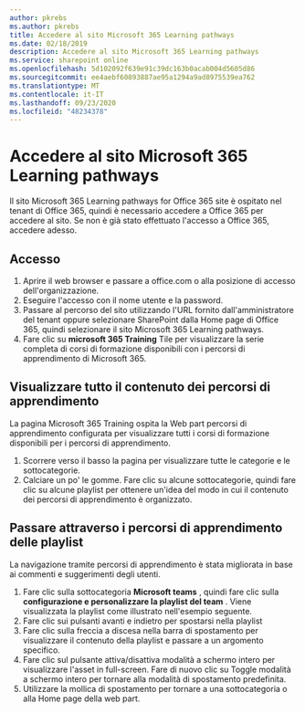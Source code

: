 ```yaml
---
author: pkrebs
ms.author: pkrebs
title: Accedere al sito Microsoft 365 Learning pathways
ms.date: 02/18/2019
description: Accedere al sito Microsoft 365 Learning pathways
ms.service: sharepoint online
ms.openlocfilehash: 5d102092f639e91c39dc163b0acab004d5605d86
ms.sourcegitcommit: ee4aebf60893887ae95a1294a9ad8975539ea762
ms.translationtype: MT
ms.contentlocale: it-IT
ms.lasthandoff: 09/23/2020
ms.locfileid: "48234378"
---
```

# <a name="go-to-the-microsoft-365-learning-pathways-site"></a>Accedere al sito Microsoft 365 Learning pathways

Il sito Microsoft 365 Learning pathways for Office 365 site è ospitato nel tenant di Office 365, quindi è necessario accedere a Office 365 per accedere al sito. Se non è già stato effettuato l'accesso a Office 365, accedere adesso. 

## <a name="sign-in"></a>Accesso  

1.  Aprire il web browser e passare a office.com o alla posizione di accesso dell'organizzazione. 
2.  Eseguire l'accesso con il nome utente e la password.
3.  Passare al percorso del sito utilizzando l'URL fornito dall'amministratore del tenant oppure selezionare SharePoint dalla Home page di Office 365, quindi selezionare il sito Microsoft 365 Learning pathways. 
5. Fare clic su **microsoft 365 Training** Tile per visualizzare la serie completa di corsi di formazione disponibili con i percorsi di apprendimento di Microsoft 365. 

## <a name="view-all-the-learning-pathways-content"></a>Visualizzare tutto il contenuto dei percorsi di apprendimento
La pagina Microsoft 365 Training ospita la Web part percorsi di apprendimento configurata per visualizzare tutti i corsi di formazione disponibili per i percorsi di apprendimento. 

1. Scorrere verso il basso la pagina per visualizzare tutte le categorie e le sottocategorie.
2. Calciare un po' le gomme. Fare clic su alcune sottocategorie, quindi fare clic su alcune playlist per ottenere un'idea del modo in cui il contenuto dei percorsi di apprendimento è organizzato. 

## <a name="navigate-through-learning-pathways-playlists"></a>Passare attraverso i percorsi di apprendimento delle playlist
La navigazione tramite percorsi di apprendimento è stata migliorata in base ai commenti e suggerimenti degli utenti. 

1. Fare clic sulla sottocategoria **Microsoft teams** , quindi fare clic sulla **configurazione e personalizzare la playlist del team** . Viene visualizzata la playlist come illustrato nell'esempio seguente.
2. Fare clic sui pulsanti avanti e indietro per spostarsi nella playlist
3. Fare clic sulla freccia a discesa nella barra di spostamento per visualizzare il contenuto della playlist e passare a un argomento specifico.
4. Fare clic sul pulsante attiva/disattiva modalità a schermo intero per visualizzare l'asset in full-screen. Fare di nuovo clic su Toggle modalità a schermo intero per tornare alla modalità di spostamento predefinita.
5. Utilizzare la mollica di spostamento per tornare a una sottocategoria o alla Home page della web part.  

